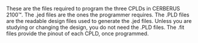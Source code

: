 These are the files required to program the three CPLDs in CERBERUS 2100™. The .jed files are the ones the programmer requires. The .PLD files are the readable design files used to generate the .jed files. Unless you are studying or changing the design, you do not need the .PLD files. The .fit files provide the pinout of each CPLD, once programmed.
